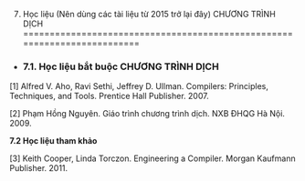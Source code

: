 7. Học liệu (Nên dùng các tài liệu từ 2015 trở lại đây) CHƯƠNG TRÌNH DỊCH
=========================================================================

-   ### 7.1. Học liệu bắt buộc CHƯƠNG TRÌNH DỊCH

\[1\] Alfred V. Aho, Ravi Sethi, Jeffrey D. Ullman. Compilers:
Principles, Techniques, and Tools. Prentice Hall Publisher. 2007.

\[2\] Phạm Hồng Nguyên. Giáo trình chương trình dịch. NXB ĐHQG Hà Nội.
2009.

**7.2 Học liệu tham khảo**

\[3\] Keith Cooper, Linda Torczon. Engineering a Compiler. Morgan
Kaufmann Publisher. 2011.

